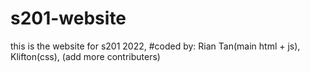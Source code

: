# s201-website
this is the website for s201 2022,
#coded by:
Rian Tan(main html + js), Klifton(css), (add more contributers)
